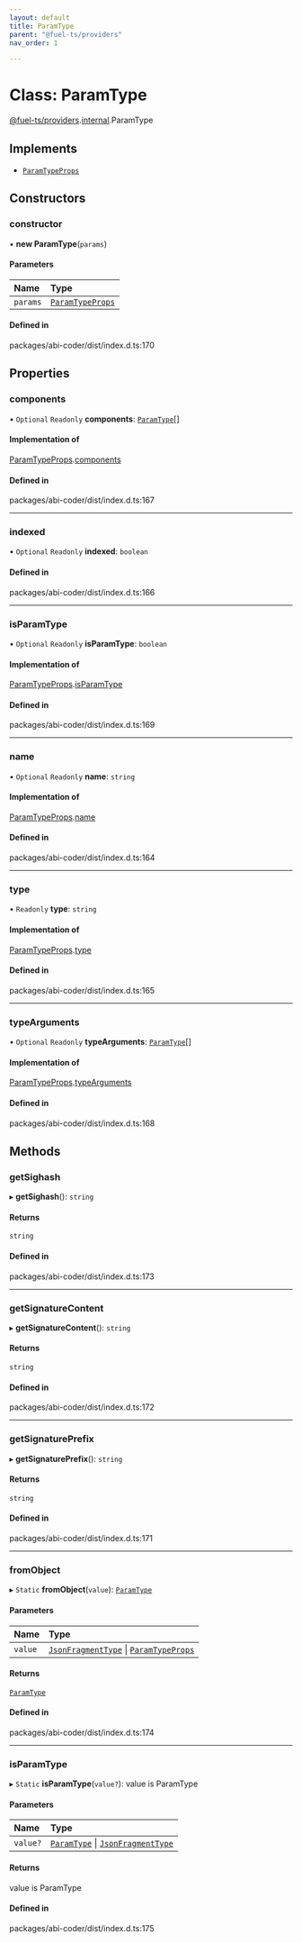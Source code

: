 ```yaml
---
layout: default
title: ParamType
parent: "@fuel-ts/providers"
nav_order: 1

---
```


# Class: ParamType

[@fuel-ts/providers](../index.md).[internal](../namespaces/internal.md).ParamType

## Implements

- [`ParamTypeProps`](../interfaces/internal-ParamTypeProps.md)

## Constructors

### constructor

• **new ParamType**(`params`)

#### Parameters

| Name | Type |
| :------ | :------ |
| `params` | [`ParamTypeProps`](../interfaces/internal-ParamTypeProps.md) |

#### Defined in

packages/abi-coder/dist/index.d.ts:170

## Properties

### components

• `Optional` `Readonly` **components**: [`ParamType`](internal-ParamType.md)[]

#### Implementation of

[ParamTypeProps](../interfaces/internal-ParamTypeProps.md).[components](../interfaces/internal-ParamTypeProps.md#components)

#### Defined in

packages/abi-coder/dist/index.d.ts:167

___

### indexed

• `Optional` `Readonly` **indexed**: `boolean`

#### Defined in

packages/abi-coder/dist/index.d.ts:166

___

### isParamType

• `Optional` `Readonly` **isParamType**: `boolean`

#### Implementation of

[ParamTypeProps](../interfaces/internal-ParamTypeProps.md).[isParamType](../interfaces/internal-ParamTypeProps.md#isparamtype)

#### Defined in

packages/abi-coder/dist/index.d.ts:169

___

### name

• `Optional` `Readonly` **name**: `string`

#### Implementation of

[ParamTypeProps](../interfaces/internal-ParamTypeProps.md).[name](../interfaces/internal-ParamTypeProps.md#name)

#### Defined in

packages/abi-coder/dist/index.d.ts:164

___

### type

• `Readonly` **type**: `string`

#### Implementation of

[ParamTypeProps](../interfaces/internal-ParamTypeProps.md).[type](../interfaces/internal-ParamTypeProps.md#type)

#### Defined in

packages/abi-coder/dist/index.d.ts:165

___

### typeArguments

• `Optional` `Readonly` **typeArguments**: [`ParamType`](internal-ParamType.md)[]

#### Implementation of

[ParamTypeProps](../interfaces/internal-ParamTypeProps.md).[typeArguments](../interfaces/internal-ParamTypeProps.md#typearguments)

#### Defined in

packages/abi-coder/dist/index.d.ts:168

## Methods

### getSighash

▸ **getSighash**(): `string`

#### Returns

`string`

#### Defined in

packages/abi-coder/dist/index.d.ts:173

___

### getSignatureContent

▸ **getSignatureContent**(): `string`

#### Returns

`string`

#### Defined in

packages/abi-coder/dist/index.d.ts:172

___

### getSignaturePrefix

▸ **getSignaturePrefix**(): `string`

#### Returns

`string`

#### Defined in

packages/abi-coder/dist/index.d.ts:171

___

### fromObject

▸ `Static` **fromObject**(`value`): [`ParamType`](internal-ParamType.md)

#### Parameters

| Name | Type |
| :------ | :------ |
| `value` | [`JsonFragmentType`](../interfaces/internal-JsonFragmentType.md) \| [`ParamTypeProps`](../interfaces/internal-ParamTypeProps.md) |

#### Returns

[`ParamType`](internal-ParamType.md)

#### Defined in

packages/abi-coder/dist/index.d.ts:174

___

### isParamType

▸ `Static` **isParamType**(`value?`): value is ParamType

#### Parameters

| Name | Type |
| :------ | :------ |
| `value?` | [`ParamType`](internal-ParamType.md) \| [`JsonFragmentType`](../interfaces/internal-JsonFragmentType.md) |

#### Returns

value is ParamType

#### Defined in

packages/abi-coder/dist/index.d.ts:175
